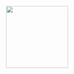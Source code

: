<a href="https://github.com/Ehor-developer">
  <img align="left" height="170px" src="https://github-readme-stats.vercel.app/api?username=Ehor-developer&show_icons=true&theme=default" />
</a>
